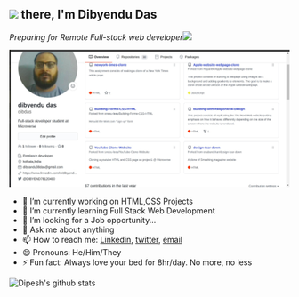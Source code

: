 <h2><img src="https://media.giphy.com/media/26Fxy3Iz1ari8oytO/giphy.gif" width="70"> there, I'm Dibyendu Das</h2>

<p><em>Preparing for Remote Full-stack web developer</em><img src="https://media.giphy.com/media/XGma2iRIHTKkwqRkFl/giphy.gif" width="50"></p>

<img src="screenshot.jpg">


- 🔭 I’m currently working on HTML,CSS Projects
- 🌱 I’m currently learning Full Stack Web Development
- 🤔 I’m looking for a Job opportunity...
- 💬 Ask me about anything
- 📫 How to reach me:  [Linkedin](https://www.linkedin.com/in/dibyendu-das-b5967a1b1/), [twitter](https://twitter.com/DIBYEND78120480), [email](dibyandu08das@gmail.com)
- 😄 Pronouns: He/Him/They
- ⚡ Fun fact: Always love your bed for 8hr/day. No more, no less



![Dipesh's github stats](https://github-readme-stats.vercel.app/api?username=Dipeshtwis&hide=["issues"]&show_icons=true)
